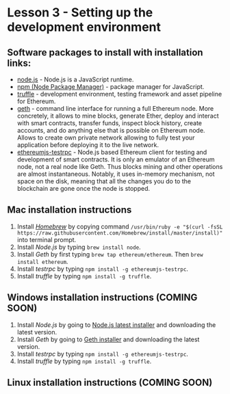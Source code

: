 # Lesson 3 - Setting up the development environment

## Software packages to install with installation links:

- [node.js](https://nodejs.org/en/download/) - Node.js is a JavaScript runtime.
- [npm (Node Package Manager)](https://www.npmjs.com/) - package manager for JavaScript.
- [truffle](http://truffleframework.com/) - development environment, testing framework and asset pipeline for Ethereum.
- [geth](https://github.com/ethereum/go-ethereum/wiki/geth) - command line interface for running a full Ethereum node. More concretely, it allows to mine blocks, generate Ether, deploy and interact with smart contracts, transfer funds, inspect block history, create accounts, and do anything else that is possible on Ethereum node. Allows to create own private network allowing to fully test your application before deploying it to the live network.
- [ethereumjs-testrpc](https://www.npmjs.com/package/ethereumjs-testrpc) - Node.js based Ethereum client for testing and development of smart contracts. It is only an emulator of an Ethereum node, not a real node like Geth. Thus blocks mining and other operations are almost instantaneous. Notably, it uses in-memory mechanism, not space on the disk, meaning that all the changes you do to the blockchain are gone once the node is stopped.

## Mac installation instructions

1. Install *[Homebrew](https://brew.sh/)* by copying command `/usr/bin/ruby -e "$(curl -fsSL https://raw.githubusercontent.com/Homebrew/install/master/install)"` into terminal prompt.
2. Install *Node.js* by typing `brew install node`.
3. Install *Geth* by first typing `brew tap ethereum/ethereum`. Then `brew install ethereum`.
4. Install *testrpc* by typing `npm install -g ethereumjs-testrpc`.
5. Install *truffle* by typing `npm install -g truffle`.

## Windows installation instructions (COMING SOON)

1. Install *Node.js* by going to [Node.js latest installer](https://nodejs.org/en/download/current/) and downloading the latest version.
2. Install *Geth* by going to [Geth installer](https://geth.ethereum.org/downloads/) and downloading the latest version.
3. Install *testrpc* by typing `npm install -g ethereumjs-testrpc`.
4. Install *truffle* by typing `npm install -g truffle`.

## Linux installation instructions (COMING SOON)
